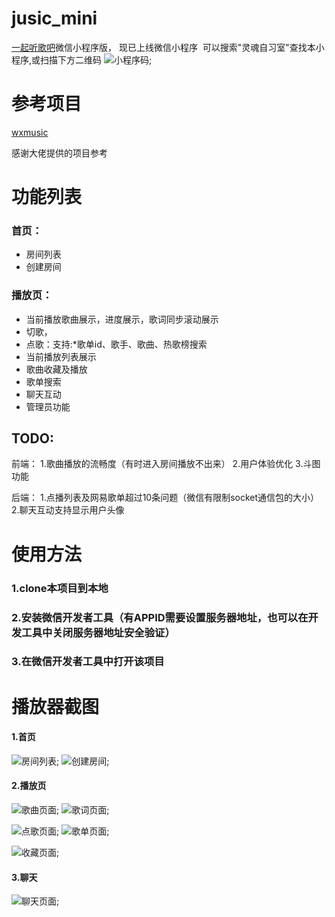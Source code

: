 # jusic_mini
[一起听歌吧](https://github.com/JumpAlang/Jusic-Serve-Houses)微信小程序版， 现已上线微信小程序  可以搜索"灵魂自习室"查找本小程序,或扫描下方二维码
![小程序码](https://github.com/JumpAlang/jusic_mini/blob/main/static/screenshot/miniCode.jpg);


# 参考项目

[wxmusic](https://github.com/JumpAlang/jusic_mini)

感谢大佬提供的项目参考



# 功能列表
### 首页：

* 房间列表
* 创建房间

### 播放页： 

* 当前播放歌曲展示，进度展示，歌词同步滚动展示
* 切歌，
* 点歌：支持:*歌单id、歌手、歌曲、热歌榜搜索
* 当前播放列表展示
* 歌曲收藏及播放
* 歌单搜索
* 聊天互动
* 管理员功能

## TODO:
前端：
1.歌曲播放的流畅度（有时进入房间播放不出来）
2.用户体验优化
3.斗图功能

后端：
1.点播列表及网易歌单超过10条问题（微信有限制socket通信包的大小）
2.聊天互动支持显示用户头像




# 使用方法

### 1.clone本项目到本地 ###
### 2.安装微信开发者工具（有APPID需要设置服务器地址，也可以在开发工具中关闭服务器地址安全验证） ###
### 3.在微信开发者工具中打开该项目 ###

# 播放器截图
#### 1.首页
![房间列表](https://github.com/JumpAlang/jusic_mini/blob/main/static/screenshot/houselist.jpg);
![创建房间](https://github.com/JumpAlang/jusic_mini/blob/main/static/screenshot/createhouse.jpg);

#### 2.播放页
![歌曲页面](https://github.com/JumpAlang/jusic_mini/blob/main/static/screenshot/player.jpg);
![歌词页面](https://github.com/JumpAlang/jusic_mini/blob/main/static/screenshot/lyric.jpg);

![点歌页面](https://github.com/JumpAlang/jusic_mini/blob/main/static/screenshot/search.jpg);
![歌单页面](https://github.com/JumpAlang/jusic_mini/blob/main/static/screenshot/songitem.jpg);

![收藏页面](https://github.com/JumpAlang/jusic_mini/blob/main/static/screenshot/collect.jpg);

#### 3.聊天
![聊天页面](https://github.com/JumpAlang/jusic_mini/blob/main/static/screenshot/chat.jpg);


